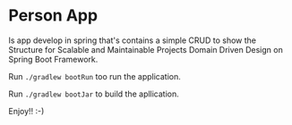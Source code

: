 # Person App

Is app develop in spring that's contains a simple CRUD to show the Structure for Scalable and Maintainable Projects 
Domain Driven Design on Spring Boot Framework.

Run `./gradlew bootRun` too run the application.

Run `./gradlew bootJar` to build the apllication.

Enjoy!! :-)  
